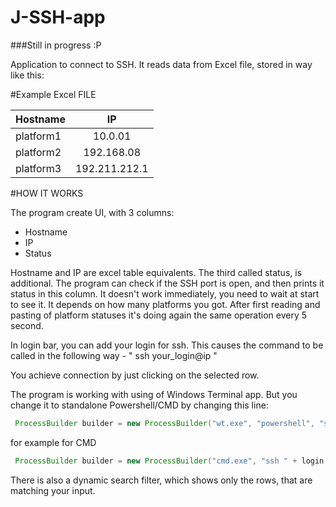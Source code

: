 # J-SSH-app

###Still in progress :P


Application to connect to SSH. It reads data from Excel file, stored in way like this:

#Example Excel FILE

|   Hostname    |   IP          |
| ------------- |:-------------:|
| platform1     | 10.0.01       |
| platform2     | 192.168.08    |
| platform3     | 192.211.212.1 |

#HOW IT WORKS

The program create UI, with 3 columns:
 - Hostname
 - IP
 - Status
 
 Hostname and IP are excel table equivalents. The third called status, is additional. The program can check if the SSH port is open, and then prints it status in 
 this column. It doesn't work immediately, you need to wait at start to see it. It depends on how many platforms you got. After first reading and pasting of 
 platform statuses it's doing again the same operation every 5 second.
 
 In login bar, you can add your login for ssh. This causes the command to be called in the following way - " ssh your_login@ip "
 
 You achieve connection by just clicking on the selected row.
 
 The program is working with using of Windows Terminal app. But you change it to standalone Powershell/CMD by changing this line:
 
```java
 ProcessBuilder builder = new ProcessBuilder("wt.exe", "powershell", "ssh " + login.getText() + "@" + ipaddr);
 ```
 for example for CMD
 
 ```java
  ProcessBuilder builder = new ProcessBuilder("cmd.exe", "ssh " + login.getText() + "@" + ipaddr);
  ```
 There is also a dynamic search filter, which shows only the rows, that are matching your input.
  
 

